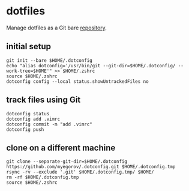 # dotfiles

Manage dotfiles as a Git bare [repository](https://news.ycombinator.com/item?id=11070797).

## initial setup

```shell
git init --bare $HOME/.dotconfig
echo "alias dotconfig='/usr/bin/git --git-dir=$HOME/.dotconfig/ --work-tree=$HOME'" >> $HOME/.zshrc
source $HOME/.zshrc
dotconfig config --local status.showUntrackedFiles no
```

## track files using Git

```shell
dotconfig status
dotconfig add .vimrc
dotconfig commit -m "add .vimrc"
dotconfig push
```

## clone on a different machine

```shell
git clone --separate-git-dir=$HOME/.dotconfig https://github.com/myegorov/.dotconfig.git $HOME/.dotconfig.tmp
rsync -rv --exclude '.git' $HOME/.dotconfig.tmp/ $HOME/
rm -rf $HOME/.dotconfig.tmp
source $HOME/.zshrc
```
